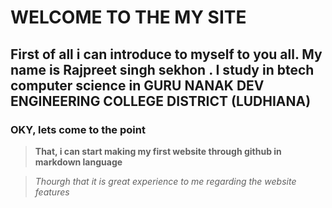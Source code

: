 # **WELCOME TO THE MY SITE**

## First of all i can introduce to myself to you all. My name is Rajpreet singh sekhon . I study in btech computer science in GURU NANAK DEV ENGINEERING COLLEGE  DISTRICT (LUDHIANA) 

### OKY, lets come to the point 

>**That, i can start making my first website through github in markdown language**

>_Thourgh that it is great experience to me regarding the website features_
> 





